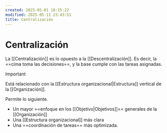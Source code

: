 ```yaml
---
created: 2025-05-01 18:15:22
modified: 2025-05-11 23:43:51
title: Centralización
---
```


# Centralización

La [[Centralización]] es lo opuesto a la [[Descentralización]]. Es decir, la ==cima toma las decisiones==, y la base cumple con las tareas asignadas.

> [!important]
> Está relacionado con la [[Estructura organizacional|Estructura]] vertical de la [[Organización]].

Permite lo siguiente.

- Un mayor ==enfoque en los [[Objetivo|Objetivos]]== generales de la [[Organización]]
- Una [[Estructura organizacional]] más clara
- Una ==coordinación de tareas== más optimizada.
